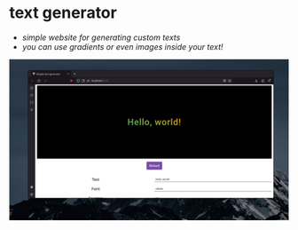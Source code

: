 # text generator
- *simple website for generating custom texts*
- *you can use gradients or even images inside your text!*

![demo screenshot](demo.png)
